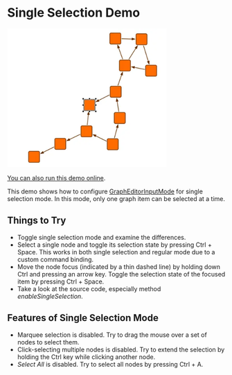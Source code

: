 <!--
 //////////////////////////////////////////////////////////////////////////////
 // @license
 // This file is part of yFiles for HTML.
 // Use is subject to license terms.
 //
 // Copyright (c) by yWorks GmbH, Vor dem Kreuzberg 28,
 // 72070 Tuebingen, Germany. All rights reserved.
 //
 //////////////////////////////////////////////////////////////////////////////
-->
# Single Selection Demo

<img src="../../../doc/demo-thumbnails/single-selection.webp" alt="demo-thumbnail" height="320"/>

[You can also run this demo online](https://www.yworks.com/demos/input/singleselection/).

This demo shows how to configure [GraphEditorInputMode](https://docs.yworks.com/yfileshtml/#/api/GraphEditorInputMode) for single selection mode. In this mode, only one graph item can be selected at a time.

## Things to Try

- Toggle single selection mode and examine the differences.
- Select a single node and toggle its selection state by pressing Ctrl + Space. This works in both single selection and regular mode due to a custom command binding.
- Move the node focus (indicated by a thin dashed line) by holding down Ctrl and pressing an arrow key. Toggle the selection state of the focused item by pressing Ctrl + Space.
- Take a look at the source code, especially method _enableSingleSelection_.

## Features of Single Selection Mode

- Marquee selection is disabled. Try to drag the mouse over a set of nodes to select them.
- Click-selecting multiple nodes is disabled. Try to extend the selection by holding the Ctrl key while clicking another node.
- _Select All_ is disabled. Try to select all nodes by pressing Ctrl + A.
